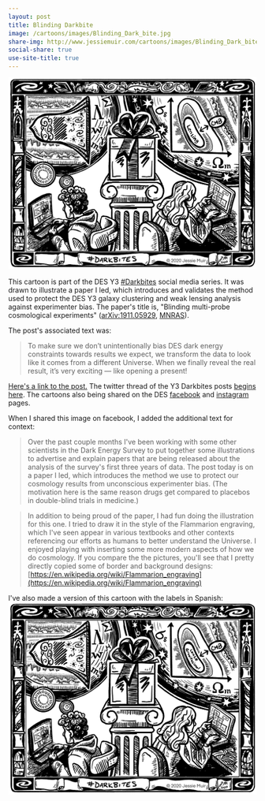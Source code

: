 ```yaml
---
layout: post
title: Blinding Darkbite
image: /cartoons/images/Blinding_Dark_bite.jpg
share-img: http://www.jessiemuir.com/cartoons/images/Blinding_Dark_bite.jpg
social-share: true
use-site-title: true
---
```


![alt="Drawing showing a wrapped gift, two researchers, and thought bubbles of cosmology results."](/cartoons/images/Blinding_Dark_bite.jpg)

This cartoon is part of the DES Y3 [#Darkbites](https://twitter.com/hashtag/darkbites?src=hashtag_click) social media series. It was drawn to illustrate a paper I led, which introduces and validates the method used to protect the DES Y3 galaxy clustering and weak lensing analysis against experimenter bias.   The paper's title is, "Blinding multi-probe cosmological experiments" ([arXiv:1911.05929](https://arxiv.org/abs/1911.05929), [MNRAS](https://doi.org/10.1093/mnras/staa965)).

The post's associated text was:

> To make sure we don’t unintentionally bias DES dark energy constraints towards results we expect, we transform the data to look like it comes from a different Universe. When we finally reveal the real result, it’s very exciting — like opening a present!

[Here's a link to the post.](https://twitter.com/theDESurvey/status/1354483424103436290) The twitter thread of the Y3 Darkbites posts [begins here](https://twitter.com/theDESurvey/status/1334937310606004227). The cartoons also being shared on the DES [facebook](https://www.facebook.com/darkenergysurvey) and [instagram](https://www.instagram.com/darkenergysurvey/) pages.

When I shared this image on facebook, I added the additional text for context:
> Over the past couple months I've been working with some other scientists in the Dark Energy Survey to put together some illustrations to advertise and explain papers that are being released about the analysis of the survey's first three years of data. The post today is on a paper I led, which introduces the method we use to protect our cosmology results from unconscious experimenter bias. (The motivation here is the same reason drugs get compared to placebos in double-blind trials in medicine.)

> In addition to being proud of the paper, I had fun doing the illustration for this one. I tried to draw it in the style of the Flammarion engraving, which I've seen appear in various textbooks and other contexts referencing our efforts as humans to better understand the Universe. I enjoyed playing with inserting some more modern aspects of how we do cosmology. If you compare the the pictures, you'll see that I pretty directly copied some of border and background designs: [https://en.wikipedia.org/wiki/Flammarion_engraving](https://en.wikipedia.org/wiki/Flammarion_engraving)


I've also made a version of this cartoon with the labels in Spanish:
![alt="Same cartoon as above, but with text labeling the cosmology results written in Spanish."](/cartoons/images/Blinding_Dark_bite_spanish.jpg)


